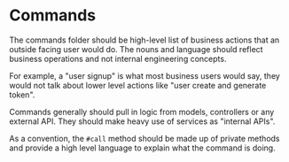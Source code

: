 # Commands

The commands folder should be high-level list of business actions that an outside facing user would do. The nouns and language should reflect business operations and not internal engineering concepts.

For example, a "user signup" is what most business users would say, they would not talk about lower level actions like "user create and generate token".

Commands generally should pull in logic from models, controllers or any external API.
They should make heavy use of services as "internal APIs".

As a convention, the `#call` method should be made up of private methods and provide a high level language to explain what the command is doing.
